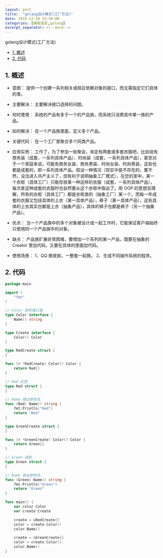 ```yaml
---
layout: post
title:  "golang设计模式(工厂方法)"
date: 2019-12-10 15:58:00 
categories: [编程语言,golang]
excerpt_separator: <!--more-->
---
```

golang设计模式(工厂方法)
<!--more-->

<!-- @import "[TOC]" {cmd="toc" depthFrom=1 depthTo=6 orderedList=false} -->

<!-- code_chunk_output -->

- [1. 概述](#1-概述)
- [2. 代码](#2-代码)

<!-- /code_chunk_output -->


## 1. 概述

* 意图：
提供一个创建一系列相关或相互依赖对象的接口，而无需指定它们具体的类。

* 主要解决：
主要解决接口选择的问题。

* 何时使用：
系统的产品有多于一个的产品族，而系统只消费其中某一族的产品。

* 如何解决：
在一个产品族里面，定义多个产品。

* 关键代码：
在一个工厂里聚合多个同类产品。

* 应用实例：
工作了，为了参加一些聚会，肯定有两套或多套衣服吧，比如说有商务装（成套，一系列具体产品）、时尚装（成套，一系列具体产品），甚至对于一个家庭来说，可能有商务女装、商务男装、时尚女装、时尚男装，这些也都是成套的，即一系列具体产品。假设一种情况（现实中是不存在的，要不然，没法进入共产主义了，但有利于说明抽象工厂模式），在您的家中，某一个衣柜（具体工厂）只能存放某一种这样的衣服（成套，一系列具体产品），每次拿这种成套的衣服时也自然要从这个衣柜中取出了。用 OOP 的思想去理解，所有的衣柜（具体工厂）都是衣柜类的（抽象工厂）某一个，而每一件成套的衣服又包括具体的上衣（某一具体产品），裤子（某一具体产品），这些具体的上衣其实也都是上衣（抽象产品），具体的裤子也都是裤子（另一个抽象产品）。

* 优点：
当一个产品族中的多个对象被设计成一起工作时，它能保证客户端始终只使用同一个产品族中的对象。

* 缺点：
产品族扩展非常困难，要增加一个系列的某一产品，既要在抽象的 Creator 里加代码，又要在具体的里面加代码。

* 使用场景： 
1、QQ 换皮肤，一整套一起换。 
2、生成不同操作系统的程序。

## 2. 代码

```go
package main

import (
	"fmt"
)

// Color 颜色接口类
type Color interface {
	Name() string
}

type Create interface {
	Color() Color
}

type RedCreate struct {
}

func (r *RedCreate) Color() Color {
	return Red{}
}

// Red 红色
type Red struct {
}

// Name 输出颜色名
func (Red) Name() string {
	fmt.Println("Red")
	return "Red"
}

type GreenCreate struct {
}

func (r *GreenCreate) Color() Color {
	return Green{}
}

// Green 绿色
type Green struct {
}

// Name 输出颜色名
func (Green) Name() string {
	fmt.Println("Green")
	return "Green"
}

func main() {
	var color Color
	var create Create

	create = &RedCreate{}
	color = create.Color()
	color.Name()

	create = &GreenCreate{}
	color = create.Color()
	color.Name()
}

```
